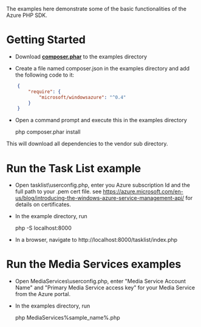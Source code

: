 The examples here demonstrate some of the basic functionalities of the Azure PHP SDK.

# Getting Started

* Download **[composer.phar](http://getcomposer.org/composer.phar)** to the examples directory

* Create a file named composer.json in the examples directory and add the following code to it:

```json
    {
        "require": {        
            "microsoft/windowsazure": "^0.4"
        }  
    }
```
* Open a command prompt and execute this in the examples directory

    php composer.phar install

This will download all dependencies to the vendor sub directory.

# Run the Task List example

* Open tasklist\userconfig.php, enter you Azure subscription Id and the full path to your .pem cert file. 
see https://azure.microsoft.com/en-us/blog/introducing-the-windows-azure-service-management-api/ for details on certificates.

* In the example directory, run

   php -S localhost:8000 

* In a browser, navigate to http://localhost:8000/tasklist/index.php

# Run the Media Services examples
* Open MediaServices\userconfig.php, enter "Media Service Account Name" and "Primary Media Service access key" for your Media Service from the Azure portal. 

* In the examples directory, run

   php MediaServices\%sample_name%.php

